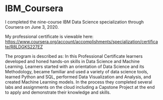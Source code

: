 # IBM_Coursera

I completed the nine-course IBM Data Science specialization through Coursera on June 3, 2020.

My professional certificate is viewable here: https://www.coursera.org/account/accomplishments/specialization/certificate/R8LDGKS227EZ

The program is described as:
In this Professional Certificate learners developed and honed hands-on skills in Data Science and Machine Learning. Learners started with an orientation of Data Science and its Methodology, became familiar and used a variety of data science tools, learned Python and SQL, performed Data Visualization and Analysis, and created Machine Learning models. In the process they completed several labs and assignments on the cloud including a Capstone Project at the end to apply and demonstrate their knowledge and skills.
